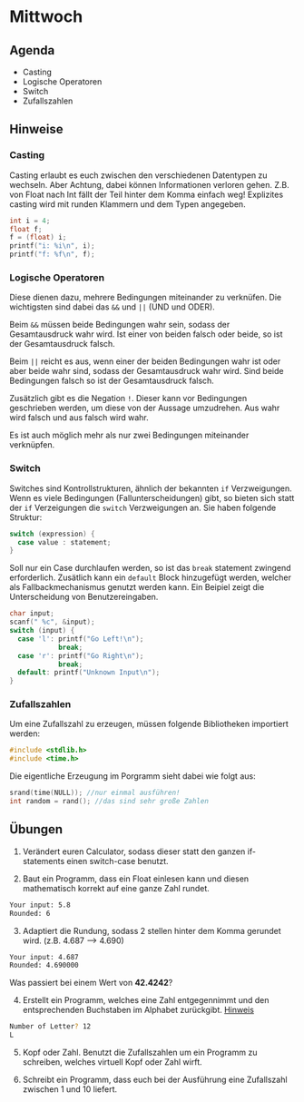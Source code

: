 # Mittwoch

## Agenda
- Casting
- Logische Operatoren
- Switch
- Zufallszahlen

## Hinweise

### Casting

Casting erlaubt es euch zwischen den verschiedenen Datentypen zu wechseln. Aber Achtung, dabei können Informationen verloren gehen. Z.B. von Float nach Int fällt der Teil hinter dem Komma einfach weg!
Explizites casting wird mit runden Klammern und dem Typen angegeben.
```c
int i = 4;
float f;
f = (float) i;
printf("i: %i\n", i);
printf("f: %f\n", f);
```

### Logische Operatoren

Diese dienen dazu, mehrere Bedingungen miteinander zu verknüfen. Die wichtigsten sind dabei das `&&` und `||` (UND und ODER).

Beim `&&` müssen beide Bedingungen wahr sein, sodass der Gesamtausdruck wahr wird. Ist einer von beiden falsch oder beide, so ist der Gesamtausdruck falsch.

Beim `||` reicht es aus, wenn einer der beiden Bedingungen wahr ist oder aber beide wahr sind, sodass der Gesamtausdruck wahr wird. Sind beide Bedingungen falsch so ist der Gesamtausdruck falsch.

Zusätzlich gibt es die Negation `!`. Dieser kann vor Bedingungen geschrieben werden, um diese von der Aussage umzudrehen. Aus wahr wird falsch und aus falsch wird wahr.

Es ist auch möglich mehr als nur zwei Bedingungen miteinander verknüpfen.

### Switch

Switches sind Kontrollstrukturen, ähnlich der bekannten `if` Verzweigungen. Wenn es viele Bedingungen (Fallunterscheidungen) gibt, so bieten sich statt der `if` Verzeigungen die `switch` Verzweigungen an. Sie haben folgende Struktur:

```c
switch (expression) {
  case value : statement;
}
```
Soll nur ein Case durchlaufen werden, so ist das `break` statement zwingend erforderlich.
Zusätlich kann ein `default` Block hinzugefügt werden, welcher als Fallbackmechanismus genutzt werden kann. Ein Beipiel zeigt die Unterscheidung von Benutzereingaben.
```c
char input;
scanf(" %c", &input);
switch (input) {
  case 'l': printf("Go Left!\n");
            break;
  case 'r': printf("Go Right\n");
            break;
  default: printf("Unknown Input\n");
}
```

### Zufallszahlen

Um eine Zufallszahl zu erzeugen, müssen folgende Bibliotheken importiert werden:
```c
#include <stdlib.h>
#include <time.h>
```
Die eigentliche Erzeugung im Porgramm sieht dabei wie folgt aus:
```c
srand(time(NULL)); //nur einmal ausführen!
int random = rand(); //das sind sehr große Zahlen
```

## Übungen

1. Verändert euren Calculator, sodass dieser statt den ganzen if-statements einen switch-case benutzt.

2. Baut ein Programm, dass ein Float einlesen kann und diesen mathematisch korrekt auf eine ganze Zahl rundet.

  ```bash
  Your input: 5.8
  Rounded: 6
  ```

3. Adaptiert die Rundung, sodass 2 stellen hinter dem Komma gerundet wird. (z.B. 4.687 --> 4.690)

  ```bash
  Your input: 4.687
  Rounded: 4.690000
  ```
  Was passiert bei einem Wert von __42.4242__?

4. Erstellt ein Programm, welches eine Zahl entgegennimmt und den entsprechenden Buchstaben im Alphabet zurückgibt. [Hinweis](https://de.wikipedia.org/wiki/American_Standard_Code_for_Information_Interchange)

  ```bash
  Number of Letter? 12
  L
  ```

5. Kopf oder Zahl. Benutzt die Zufallszahlen um ein Programm zu schreiben, welches virtuell Kopf oder Zahl wirft.

6. Schreibt ein Programm, dass euch bei der Ausführung eine Zufallszahl zwischen 1 und 10 liefert.
